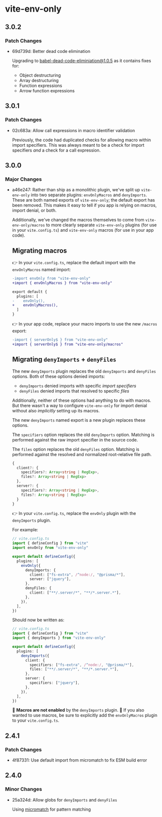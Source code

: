 # vite-env-only

## 3.0.2

### Patch Changes

- 69d739d: Better dead code elimination

  Upgrading to babel-dead-code-eliminiation@1.0.5 as it contains fixes for:

  - Object destructuring
  - Array destructuring
  - Function expressions
  - Arrow function expressions

## 3.0.1

### Patch Changes

- 02c683a: Allow call expressions in macro identifier validation

  Previously, the code had duplicated checks for allowing macro within import specifiers.
  This was always meant to be a check for import specifiers _and_ a check for a call expression.

## 3.0.0

### Major Changes

- a46e247: Rather than ship as a monolithic plugin, we've split up `vite-env-only` into two separate plugins: `envOnlyMacros` and `denyImports`.
  These are both named exports of `vite-env-only`; the default export has been removed.
  This makes it easy to tell if you app is relying on macros, import denial, or both.

  Additionally, we've changed the macros themselves to come from `vite-env-only/macros` to more clearly separate
  `vite-env-only` plugins (for use in your `vite.config.ts`) and `vite-env-only` macros (for use in your app code).

  ## Migrating macros

  👉 In your `vite.config.ts`, replace the default import with the `envOnlyMacros` named import:

  ```diff
  -import envOnly from "vite-env-only"
  +import { envOnlyMacros } from "vite-env-only"

  export default {
    plugins: [
  -    envOnly(),
  +    envOnlyMacros(),
    ]
  }
  ```

  👉 In your app code, replace your macro imports to use the new `/macros` export:

  ```diff
  -import { serverOnly$ } from "vite-env-only"
  +import { serverOnly$ } from "vite-env-only/macros"
  ```

  ## Migrating `denyImports` + `denyFiles`

  The new `denyImports` plugin replaces the old `denyImports` and `denyFiles` options.
  Both of these options denied imports:

  - `denyImports` denied imports with specific _import specifiers_
  - `denyFiles` denied imports that resolved to specific _files_

  Additionally, neither of these options had anything to do with macros.
  But there wasn't a way to configure `vite-env-only` for import denial without also _implicitly_ setting up its macros.

  The new `denyImports` named export is a new plugin replaces these options.

  The `specifiers` option replaces the old `denyImports` option.
  Matching is performed against the raw import specifier in the source code.

  The `files` option replaces the old `denyFiles` option.
  Matching is performed against the resolved and normalized root-relative file path.

  ```ts
  {
    client?: {
      specifiers?: Array<string | RegExp>,
      files?: Array<string | RegExp>
    },
    server?: {
      specifiers?: Array<string | RegExp>,
      files?: Array<string | RegExp>
    }
  }
  ```

  👉 In your `vite.config.ts`, replace the `envOnly` plugin with the `denyImports` plugin.

  For example:

  ```ts
  // vite.config.ts
  import { defineConfig } from "vite"
  import envOnly from "vite-env-only"

  export default defineConfig({
    plugins: [
      envOnly({
        denyImports: {
          client: ["fs-extra", /^node:/, "@prisma/*"],
          server: ["jquery"],
        },
        denyFiles: {
          client: ["**/.server/*", "**/*.server.*"],
        },
      }),
    ],
  })
  ```

  Should now be written as:

  ```ts
  // vite.config.ts
  import { defineConfig } from "vite"
  import { denyImports } from "vite-env-only"

  export default defineConfig({
    plugins: [
      denyImports({
        client: {
          specifiers: ["fs-extra", /^node:/, "@prisma/*"],
          files: ["**/.server/*", "**/*.server.*"],
        },
        server: {
          specifiers: ["jquery"],
        },
      }),
    ],
  })
  ```

  🚨 **Macros are not enabled** by the `denyImports` plugin. 🚨
  If you also wanted to use macros, be sure to explicitly add the `envOnlyMacros` plugin to your `vite.config.ts`.

## 2.4.1

### Patch Changes

- 4f87331: Use default import from micromatch to fix ESM build error

## 2.4.0

### Minor Changes

- 25a324d: Allow globs for `denyImports` and `denyFiles`

  Using [micromatch](https://github.com/micromatch/micromatch) for pattern matching

